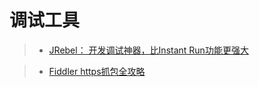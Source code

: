 # 调试工具
>- [JRebel： 开发调试神器，比Instant Run功能更强大](http://blog.csdn.net/googdev/article/details/53288564)


>- [Fiddler https抓包全攻略](http://blog.csdn.net/justfwd/article/details/43988559)
